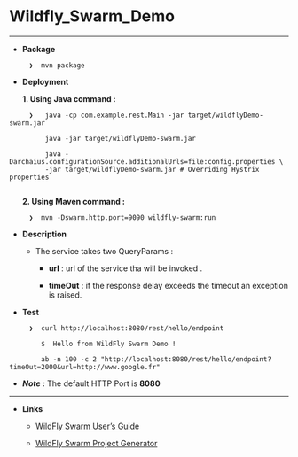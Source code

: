 # Wildfly_Swarm_Demo


--------------------------------------------------------------


 - **Package**
 
``` 
     ❯  mvn package

```    
 - **Deployment**
 
<ol>  <B> 1. Using Java command : </B></ol>

``` 
     ❯   java -cp com.example.rest.Main -jar target/wildflyDemo-swarm.jar

         java -jar target/wildflyDemo-swarm.jar
         
         java -Darchaius.configurationSource.additionalUrls=file:config.properties \
         -jar target/wildflyDemo-swarm.jar # Overriding Hystrix properties
         
```  
<ol>  <B> 2. Using Maven command : </B></ol>

``` 
     ❯  mvn -Dswarm.http.port=9090 wildfly-swarm:run

```    

 - **Description**
 
   * The service takes two QueryParams :
      
      * **url**     : url of the service tha will be invoked .
      
      * **timeOut** : if the response delay exceeds the timeout an exception is raised.
 
 - **Test**
 
``` 
     ❯  curl http://localhost:8080/rest/hello/endpoint
         
        $  Hello from WildFly Swarm Demo !
    
        ab -n 100 -c 2 "http://localhost:8080/rest/hello/endpoint?timeOut=2000&url=http://www.google.fr"
```     

 - ***Note :*** The default HTTP Port is **8080**


--------------------------------------------------------------


 - **Links** 

   * [WildFly Swarm User’s Guide]( https://wildfly-swarm.gitbooks.io/wildfly-swarm-users-guide/content/index.html)

   * [WildFly Swarm Project Generator]( http://wildfly-swarm.io/generator)


